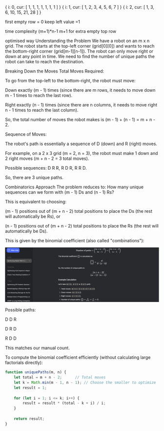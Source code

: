 {
  i: 0,
  cur: [
    1, 1, 1, 1,
    1, 1, 1
  ]
}
{
  i: 1,
  cur: [
    1, 2, 3, 4,
    5, 6, 7
  ]
}
{
  i: 2,
  cur: [
     1,  3,  6, 10,
    15, 21, 28
  ]
}

first empty row = 0
keep left value =1

time complexity (m+1)*n-1
m+1 for extra empty top row


optimised way
Understanding the Problem
We have a robot on an m x n grid. The robot starts at the top-left corner (grid[0][0]) and wants to reach the bottom-right corner (grid[m-1][n-1]). The robot can only move right or down at any point in time. We need to find the number of unique paths the robot can take to reach the destination.

Breaking Down the Moves
Total Moves Required:

To go from the top-left to the bottom-right, the robot must move:

Down exactly (m - 1) times (since there are m rows, it needs to move down m - 1 times to reach the last row).

Right exactly (n - 1) times (since there are n columns, it needs to move right n - 1 times to reach the last column).

So, the total number of moves the robot makes is (m - 1) + (n - 1) = m + n - 2.

Sequence of Moves:

The robot's path is essentially a sequence of D (down) and R (right) moves.

For example, on a 2 x 3 grid (m = 2, n = 3), the robot must make 1 down and 2 right moves (m + n - 2 = 3 total moves).

Possible sequences: D R R, R D R, R R D.

So, there are 3 unique paths.

Combinatorics Approach
The problem reduces to: How many unique sequences can we form with (m - 1) Ds and (n - 1) Rs?

This is equivalent to choosing:

(m - 1) positions out of (m + n - 2) total positions to place the Ds (the rest will automatically be Rs), or

(n - 1) positions out of (m + n - 2) total positions to place the Rs (the rest will automatically be Ds).

This is given by the binomial coefficient (also called "combinations"):

![alt text](image.png)

Possible paths:

D D R

D R D

R D D

This matches our manual count.

To compute the binomial coefficient efficiently (without calculating large factorials directly):

```javascript
function uniquePaths(m, n) {
    let total = m + n - 2;      // Total moves
    let k = Math.min(m - 1, n - 1); // Choose the smaller to optimize
    let result = 1;
    
    for (let i = 1; i <= k; i++) {
        result = result * (total - k + i) / i;
    }
    
    return result;
}
```